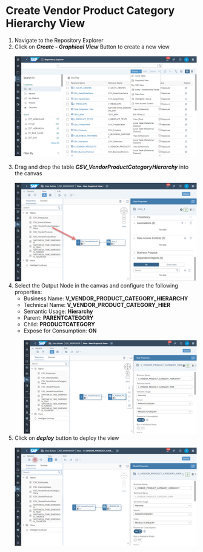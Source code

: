 # Create Vendor Product Category Hierarchy View

1. Navigate to the Repository Explorer
2. Click on <b><i>Create - Graphical View</i></b> Button to create a new view
  <br><br>![](/exercises/ex1/images/create_in_repository_explorer.png)<br><br>
3. Drag and drop the table <b><i>CSV_VendorProductCategoryHierarchy</i></b> into the canvas
  <br><br>![](/exercises/ex4/images/create_vendor_product_category_hierarchy_01.png)
4. Select the Output Node in the canvas and configure the following properties:
    - Business Name: <b>V_VENDOR_PRODUCT_CATEGORY_HIERARCHY</b>
    - Technical Name: <b>V_VENDOR_PRODUCT_CATEGORY_HIER</b>
    - Semantic Usage: <b>Hierarchy</b>
    - Parent: <b>PARENTCATEGORY</b>
    - Child: <b>PRODUCTCATEGORY</b>
    - Expose for Consumption: <b>ON</b>
    <br><br>![](/exercises/ex4/images/create_vendor_product_category_hierarchy_02.png)
 4. Click on <b><i>deploy</i></b> button to deploy the view
  <br><br>![](/exercises/ex4/images/create_vendor_product_category_hierarchy_03.png)
